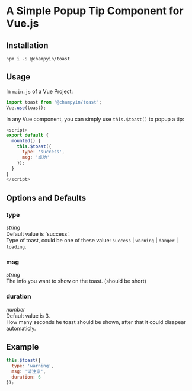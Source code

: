 # A Simple Popup Tip Component for Vue.js

## Installation
```
npm i -S @champyin/toast
```

## Usage
In `main.js` of a Vue Project:
```javascript
import toast from '@champyin/toast';
Vue.use(toast);
```

In any Vue component, you can simply use `this.$toast()` to popup a tip:
```javascript
<script>
export default {
  mounted() {
    this.$toast({
      type: 'success',
      msg: '成功'
    });
  }
}
</script>
```

## Options and Defaults
### type
*string*  
Default value is 'success'.  
Type of toast, could be one of these value: `success` | `warning` | `danger` | `loading`.

### msg
*string*  
The info you want to show on the toast. (should be short)

### duration
*number*  
Default value is 3.  
How  many seconds he toast should be shown, after that it could disapear automaticly.

## Example
```javascript
this.$toast({
  type: 'warning',
  msg: '请注意',
  duration: 6
});
```
